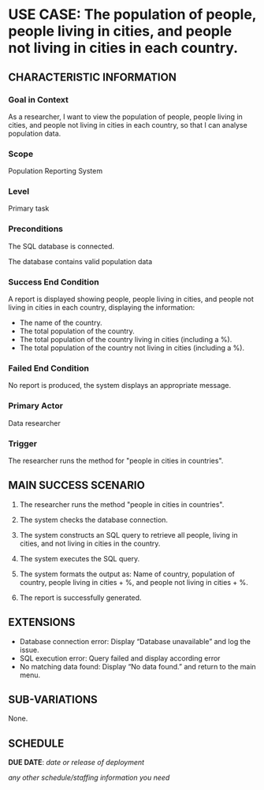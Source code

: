 # USE CASE: The population of people, people living in cities, and people not living in cities in each country.

## CHARACTERISTIC INFORMATION

### Goal in Context


As a researcher, I want to view the population of people, people living in cities, and people not living in cities in each country, so that I can analyse population data.


### Scope

Population Reporting System

### Level

Primary task

### Preconditions

The SQL database is connected.

The database contains valid population data

### Success End Condition

A report is displayed showing people, people living in cities, and people not living in cities in each country, displaying the information:
- The name of the country.
- The total population of the country.
- The total population of the country living in cities (including a %).
- The total population of the country not living in cities (including a %).

### Failed End Condition

No report is produced, the system displays an appropriate message.

### Primary Actor

Data researcher

### Trigger

The researcher runs the method for "people in cities in countries".

## MAIN SUCCESS SCENARIO

1. The researcher runs the method "people in cities in countries".

2. The system checks the database connection.

3. The system constructs an SQL query to retrieve all people, living in cities, and not living in cities in the country.

4. The system executes the SQL query.

5. The system formats the output as: Name of country, population of country, people living in cities + %, and people not living in cities + %.

6. The report is successfully generated.

## EXTENSIONS

- Database connection error: Display “Database unavailable” and log the issue.
- SQL execution error: Query failed and display according error
- No matching data found: Display “No data found.” and return to the main menu.

## SUB-VARIATIONS

None.

## SCHEDULE

**DUE DATE**: *date or release of deployment*

*any other schedule/staffing information you need*